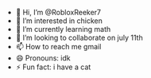 - 👋 Hi, I’m @RobloxReeker7
- 👀 I’m interested in chicken
- 🌱 I’m currently learning math
- 💞️ I’m looking to collaborate on july 11th
- 📫 How to reach me gmail
- 😄 Pronouns: idk
- ⚡ Fun fact: i have a cat

<!---
RobloxReeker7/RobloxReeker7 is a ✨ special ✨ repository because its `README.md` (this file) appears on your GitHub profile.
You can click the Preview link to take a look at your changes.
--->

